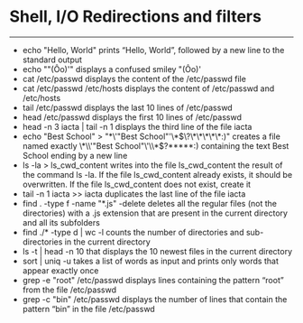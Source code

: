 # Shell, I/O Redirections and filters
***
- echo "Hello, World" prints “Hello, World”, followed by a new line to the standard output
- echo "\"(Ôo)'" displays a confused smiley "(Ôo)'
- cat /etc/passwd displays the content of the /etc/passwd file
- cat /etc/passwd /etc/hosts displays the content of /etc/passwd and /etc/hosts
- tail /etc/passwd displays the last 10 lines of /etc/passwd
- head /etc/passwd displays the first 10 lines of /etc/passwd
- head -n 3 iacta | tail -n 1 displays the third line of the file iacta
- echo "Best School" > "\*\\'"Best School"\'\\*$\?\*\*\*\*\*:)" creates a file named exactly \*\\'"Best School"\'\\*$\?\*\*\*\*\*:) containing the text Best School ending by a new line
- ls -la > ls_cwd_content writes into the file ls_cwd_content the result of the command ls -la. If the file ls_cwd_content already exists, it should be overwritten. If the file ls_cwd_content does not exist, create it
- tail -n 1 iacta >> iacta duplicates the last line of the file iacta
- find . -type f -name "*.js" -delete deletes all the regular files (not the directories) with a .js extension that are present in the current directory and all its subfolders
- find ./* -type d | wc -l counts the number of directories and sub-directories in the current directory
- ls -t | head -n 10 that displays the 10 newest files in the current directory
- sort | uniq -u takes a list of words as input and prints only words that appear exactly once
- grep -e "root" /etc/passwd displays lines containing the pattern “root” from the file /etc/passwd
- grep -c "bin" /etc/passwd displays the number of lines that contain the pattern “bin” in the file /etc/passwd
